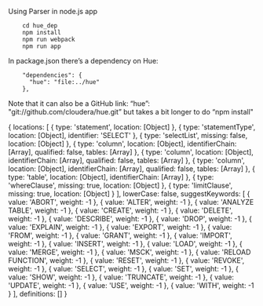  
 Using Parser in node.js app
 
        cd hue_dep
        npm install
        npm run webpack
        npm run app

In package.json there’s a dependency on Hue:

        "dependencies": {
          "hue": "file:../hue"
        },

Note that it can also be a GitHub link: “hue”: "git://github.com/cloudera/hue.git” but takes a bit longer to do “npm install"


{ locations:
   [ { type: 'statement', location: [Object] },
     { type: 'statementType',
       location: [Object],
       identifier: 'SELECT' },
     { type: 'selectList', missing: false, location: [Object] },
     { type: 'column',
       location: [Object],
       identifierChain: [Array],
       qualified: false,
       tables: [Array] },
     { type: 'column',
       location: [Object],
       identifierChain: [Array],
       qualified: false,
       tables: [Array] },
     { type: 'column',
       location: [Object],
       identifierChain: [Array],
       qualified: false,
       tables: [Array] },
     { type: 'table', location: [Object], identifierChain: [Array] },
     { type: 'whereClause', missing: true, location: [Object] },
     { type: 'limitClause', missing: true, location: [Object] } ],
  lowerCase: false,
  suggestKeywords:
   [ { value: 'ABORT', weight: -1 },
     { value: 'ALTER', weight: -1 },
     { value: 'ANALYZE TABLE', weight: -1 },
     { value: 'CREATE', weight: -1 },
     { value: 'DELETE', weight: -1 },
     { value: 'DESCRIBE', weight: -1 },
     { value: 'DROP', weight: -1 },
     { value: 'EXPLAIN', weight: -1 },
     { value: 'EXPORT', weight: -1 },
     { value: 'FROM', weight: -1 },
     { value: 'GRANT', weight: -1 },
     { value: 'IMPORT', weight: -1 },
     { value: 'INSERT', weight: -1 },
     { value: 'LOAD', weight: -1 },
     { value: 'MERGE', weight: -1 },
     { value: 'MSCK', weight: -1 },
     { value: 'RELOAD FUNCTION', weight: -1 },
     { value: 'RESET', weight: -1 },
     { value: 'REVOKE', weight: -1 },
     { value: 'SELECT', weight: -1 },
     { value: 'SET', weight: -1 },
     { value: 'SHOW', weight: -1 },
     { value: 'TRUNCATE', weight: -1 },
     { value: 'UPDATE', weight: -1 },
     { value: 'USE', weight: -1 },
     { value: 'WITH', weight: -1 } ],
  definitions: [] }


